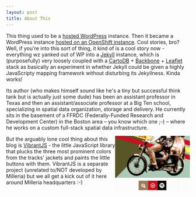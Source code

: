 ```yaml
---
layout: post
title: About This
---
```



This thing used to be a [hosted WordPress](http://wordpress.com) instance. Then it became a WordPress instance [hosted on an OpenShift instance](http://openshift.redhat.com). Cool stories, bro? Well, if you're into this sort of thing, it kind of is a cool story now - everything wz yanked out of WP into a [Jekyll](https://jekyllrb.com) instance, which is (purposefully) very loosely coupled with a [CartoDB](http://cartodb.com) + [Backbone](http://backbonejs.com) + [Leaflet](http://leafletjs.com) stack as basically an experiment in whether Jekyll could be given a highly JavaScripty mapping framework without disturbing its Jekyllness. Kinda works!

Its author (who makes himself sound like he's a tiny but successful think tank but is actually just some dude) has been an assistant professor in Texas and then an assistant/associate professor at a Big Ten school, specializing in spatial data organization, storage and delivery. He currently sits in the basement of a FFRDC (Federally-Funded Research and Development Center) in the Boston area – you know which one ;-) – where he works on a custom full-stack spatial data infrastructure.

<img align="right" src="/assets/img/vibrantjs-cu.jpg">But the arguably lone cool thing about this blog is [VibrantJS](http://jariz.github.io/vibrant.js/) - the little JavaScript library that plucks the three most prominent colors from the tracks' jackets and paints the little buttons with them. VibrantJS is a separate project (unrelated to/NOT developed by Milleria) but we all get a kick out of it here around Milleria headquarters :-)